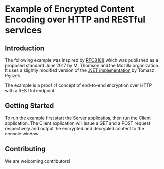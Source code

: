 # Example of Encrypted Content Encoding over HTTP and RESTful services

## Introduction
The following example was inspired by [RFC8188][rfc8188] which was published as
a proposed standard June 2017 by M. Thomson and the Mozilla organization. It
uses a slightly modified version of the [.NET implementation][lib-ece] by
Tomasz Pęczek.

The example is a proof of concept of end-to-end encryption over HTTP with a
RESTful endpoint.

## Getting Started
To run the example first start the Server application, then run the Client
application. The Client application will issue a GET and a POST request
respectively and output the encrypted and decrypted content to the console
window.

## Contributing
We are welcoming contributors!

[rfc8188]: https://tools.ietf.org/html/rfc8188
[lib-ece]: https://github.com/tpeczek/Lib.Net.Http.EncryptedContentEncoding
